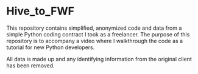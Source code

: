 # Hive_to_FWF
This repository contains simplified, anonymized code and data from a simple Python coding contract I took as a freelancer. The purpose of this repository is to accompany a video where I walkthrough the code as a tutorial for new Python developers. 

All data is made up and any identifying information from the original client has been removed. 
